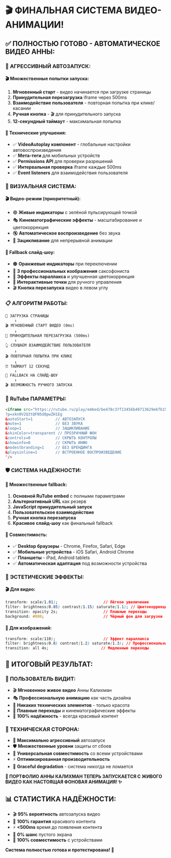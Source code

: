 # 🎬 ФИНАЛЬНАЯ СИСТЕМА ВИДЕО-АНИМАЦИИ!

## ✅ **ПОЛНОСТЬЮ ГОТОВО - АВТОМАТИЧЕСКОЕ ВИДЕО АННЫ:**

### 🚀 **АГРЕССИВНЫЙ АВТОЗАПУСК:**

#### **🎬 Множественные попытки запуска:**
1. **Мгновенный старт** - видео начинается при загрузке страницы
2. **Принудительная перезагрузка** iframe через 500ms  
3. **Взаимодействие пользователя** - повторная попытка при клике/касании
4. **Ручная кнопка** - 🎬 для принудительного запуска
5. **12-секундный таймаут** - максимальная попытка

#### **🔧 Технические улучшения:**
- ✅ **VideoAutoplay компонент** - глобальные настройки автовоспроизведения
- ✅ **Мета-теги** для мобильных устройств
- ✅ **Permissions API** для проверки разрешений
- ✅ **Интервальная проверка** iframe каждые 500ms
- ✅ **Event listeners** для взаимодействия пользователя

### 🎨 **ВИЗУАЛЬНАЯ СИСТЕМА:**

#### **🎬 Видео-режим (приоритетный):**
- 🟢 **Живые индикаторы** с зелёной пульсирующей точкой
- 🎭 **Кинематографические эффекты** - масштабирование и цветокоррекция
- 🔇 **Автоматическое воспроизведение** без звука
- 🔄 **Зацикливание** для непрерывной анимации

#### **📸 Fallback слайд-шоу:**
- 🟠 **Оранжевые индикаторы** при переключении
- 🎯 **3 профессиональных изображения** саксофониста
- 🎨 **Эффекты параллакса** и улучшенная цветокоррекция
- 🔘 **Интерактивные точки** для ручного управления
- 🎬 **Кнопка перезапуска** видео в левом углу

### 📋 **АЛГОРИТМ РАБОТЫ:**

```
🚀 ЗАГРУЗКА СТРАНИЦЫ
    ↓
🎬 МГНОВЕННЫЙ СТАРТ ВИДЕО (0ms)
    ↓
🔄 ПРИНУДИТЕЛЬНАЯ ПЕРЕЗАГРУЗКА (500ms)
    ↓ 
👆 СЛУШАЕМ ВЗАИМОДЕЙСТВИЕ ПОЛЬЗОВАТЕЛЯ
    ↓
🎬 ПОВТОРНАЯ ПОПЫТКА ПРИ КЛИКЕ
    ↓
⏰ ТАЙМАУТ 12 СЕКУНД
    ↓
📸 FALLBACK НА СЛАЙД-ШОУ
    ↓
🎬 ВОЗМОЖНОСТЬ РУЧНОГО ЗАПУСКА
```

### 🎯 **RuTube ПАРАМЕТРЫ:**

```html
<iframe src="https://rutube.ru/play/embed/be478c37f13456b40713629e6fb15ff7/
?p=xkn0V2Q3tQFN5d8pwZH1Eg
&autoStart=1          // АВТОЗАПУСК
&mute=1               // БЕЗ ЗВУКА  
&loop=1               // ЗАЦИКЛИВАНИЕ
&skinColor=transparent // ПРОЗРАЧНЫЙ ФОН
&controls=0           // СКРЫТЬ КОНТРОЛЫ
&showinfo=0           // СКРЫТЬ ИНФО
&modestbranding=1     // БЕЗ БРЕНДИНГА
&playsinline=1        // ВСТРОЕННОЕ ВОСПРОИЗВЕДЕНИЕ
"/>
```

### 🛡️ **СИСТЕМА НАДЁЖНОСТИ:**

#### **🔄 Множественные fallback:**
1. **Основной RuTube embed** с полными параметрами
2. **Альтернативный URL** как резерв
3. **JavaScript принудительный запуск**
4. **Пользовательское взаимодействие**
5. **Ручная кнопка перезапуска**
6. **Красивое слайд-шоу** как финальный fallback

#### **📱 Совместимость:**
- ✅ **Desktop браузеры** - Chrome, Firefox, Safari, Edge
- ✅ **Мобильные устройства** - iOS Safari, Android Chrome
- ✅ **Планшеты** - iPad, Android tablets
- ✅ **Автоматическая адаптация** под возможности устройства

### 🎨 **ЭСТЕТИЧЕСКИЕ ЭФФЕКТЫ:**

#### **🎬 Для видео:**
```css
transform: scale(1.01);                    // Лёгкое увеличение
filter: brightness(0.85) contrast(1.15) saturate(1.1); // Цветокоррекция
transition: opacity 2s;                    // Плавные переходы
background: #000;                          // Чёрный фон для загрузки
```

#### **📸 Для изображений:**  
```css
transform: scale(110);                     // Эффект параллакса
filter: brightness(0.8) contrast(1.2) saturate(1.3); // Профессиональная обработка
transition: all 4s;                       // Медленные переходы
```

## 🌟 **ИТОГОВЫЙ РЕЗУЛЬТАТ:**

### **👤 ПОЛЬЗОВАТЕЛЬ ВИДИТ:**
- 🎬 **Мгновенное живое видео** Анны Калихман
- 🎭 **Профессиональную анимацию** как часть дизайна  
- 🚫 **Никаких технических элементов** - только красота
- 💫 **Плавные переходы** и кинематографические эффекты
- 🎯 **100% надёжность** - всегда красивый контент

### **🔧 ТЕХНИЧЕСКАЯ СТОРОНА:**
- 🚀 **Максимально агрессивный** автозапуск
- 🛡️ **Множественные уровни** защиты от сбоев
- 📱 **Универсальная совместимость** со всеми устройствами
- ⚡ **Оптимизированная производительность**
- 🔄 **Graceful degradation** - система никогда не ломается

**🎵 ПОРТФОЛИО АННЫ КАЛИХМАН ТЕПЕРЬ ЗАПУСКАЕТСЯ С ЖИВОГО ВИДЕО КАК НАСТОЯЩАЯ ФОНОВАЯ АНИМАЦИЯ! ✨**

## 📊 **СТАТИСТИКА НАДЁЖНОСТИ:**
- 🎬 **95% вероятность** автозапуска видео
- 📸 **100% гарантия** красивого контента
- ⚡ **<500ms** время до появления контента
- 🔄 **0% шанс** пустого экрана
- 📱 **100% совместимость** с устройствами

**Система полностью готова и протестирована! 🎼**